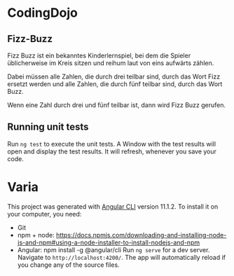 # CodingDojo

## Fizz-Buzz
Fizz Buzz ist ein bekanntes Kinderlernspiel, bei dem die Spieler üblicherweise im Kreis sitzen und reihum laut von eins aufwärts zählen.

Dabei müssen alle Zahlen, die durch drei teilbar sind, durch das Wort Fizz ersetzt werden und alle Zahlen, die durch fünf teilbar sind, durch das Wort Buzz.

Wenn eine Zahl durch drei und fünf teilbar ist, dann wird Fizz Buzz gerufen.

## Running unit tests
Run `ng test` to execute the unit tests. A Window with the test results will open and display the test results. It will refresh, whenever you save your code.

# Varia
This project was generated with [Angular CLI](https://github.com/angular/angular-cli) version 11.1.2.
To install it on your computer, you need:
* Git
* npm + node: https://docs.npmjs.com/downloading-and-installing-node-js-and-npm#using-a-node-installer-to-install-nodejs-and-npm 
* Angular: npm install -g @angular/cli
Run `ng serve` for a dev server. Navigate to `http://localhost:4200/`. The app will automatically reload if you change any of the source files.